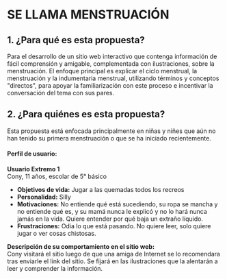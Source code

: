 # SE LLAMA MENSTRUACIÓN

## 1. ¿Para qué es esta propuesta?

Para el desarrollo de un sitio web interactivo que contenga información de fácil comprensión y amigable, complementada con ilustraciones, sobre la menstruación. El enfoque principal es explicar el ciclo menstrual, la menstruación y la indumentaria menstrual, utilizando términos y conceptos "directos", para apoyar la familiarización con este proceso e incentivar la conversación del tema con sus pares.

## 2. ¿Para quiénes es esta propuesta?

Esta propuesta está enfocada principalmente en niñas y niñes que aún no han tenido su primera menstruación o que se ha iniciado recientemente.

#### Perfil de usuario:

**Usuario Extremo 1**  
Cony, 11 años, escolar de 5° básico  
- **Objetivos de vida:** Jugar a las quemadas todos los recreos  
- **Personalidad:** Silly  
- **Motivaciones:** No entiende qué está sucediendo, su ropa se mancha y no entiende qué es, y su mamá nunca le explicó y no lo hará nunca jamás en la vida. Quiere entender por qué baja un extraño líquido.  
- **Frustraciones:** Odia lo que está pasando. No quiere leer, solo quiere jugar o ver cosas chistosas.  

**Descripción de su comportamiento en el sitio web:**  
Cony visitará el sitio luego de que una amiga de Internet se lo recomendara tras enviarle el link del sitio. Se fijará en las ilustraciones que la alentarán a leer y comprender la información.

   
